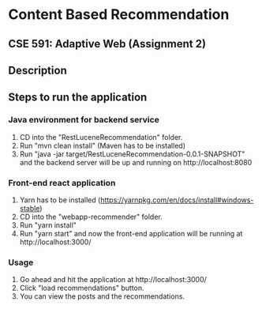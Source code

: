 # Content Based Recommendation

## CSE 591: Adaptive Web (Assignment 2) 

## Description

## Steps to run the application

### Java environment for backend service
1. CD into the "RestLuceneRecommendation" folder.
2. Run "mvn clean install" (Maven has to be installed)
3. Run "java -jar target/RestLuceneRecommendation-0.0.1-SNAPSHOT" and the backend server will be up and running on http://localhost:8080

### Front-end react application
1. Yarn has to be installed (https://yarnpkg.com/en/docs/install#windows-stable)
2. CD into the "webapp-recommender" folder.
3. Run "yarn install"
4. Run "yarn start" and now the front-end application will be running at http://localhost:3000/

### Usage
1. Go ahead and hit the application at http://localhost:3000/
2. Click "load recommendations" button.
3. You can view the posts and the recommendations.